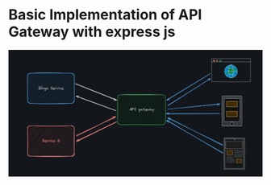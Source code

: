 # Basic Implementation of API Gateway with express js

![API gateway Architecture](/Assets/structure.png)